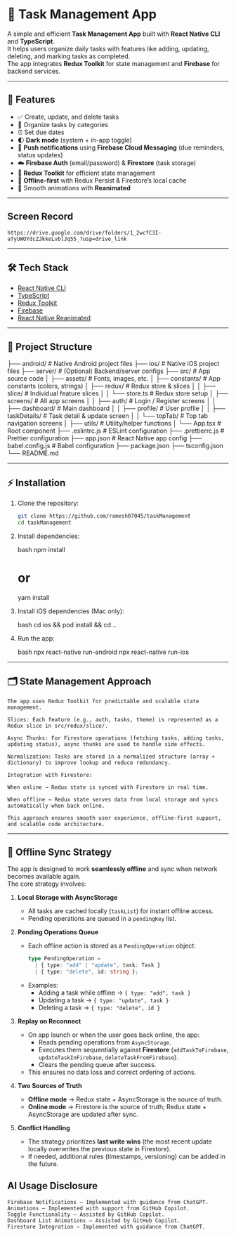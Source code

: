 # 📌 Task Management App

A simple and efficient **Task Management App** built with **React Native CLI** and **TypeScript**.  
It helps users organize daily tasks with features like adding, updating, deleting, and marking tasks as completed.  
The app integrates **Redux Toolkit** for state management and **Firebase** for backend services.

---

## 🚀 Features

- ✅ Create, update, and delete tasks  
- 📂 Organize tasks by categories  
- ⏰ Set due dates  
- 🌓 **Dark mode** (system + in-app toggle)  
- 🔔 **Push notifications** using **Firebase Cloud Messaging** (due reminders, status updates)  
- ☁️ **Firebase Auth** (email/password) & **Firestore** (task storage)  
- 🔄 **Redux Toolkit** for efficient state management  
- 💾 **Offline-first** with Redux Persist & Firestore’s local cache  
- 🎨 Smooth animations with **Reanimated**

---

##    Screen Record
    https://drive.google.com/drive/folders/1_2wcfC3I-aTyUWOYdcZJkkeLvblJq55_?usp=drive_link

---

## 🛠️ Tech Stack

- [React Native CLI](https://reactnative.dev/)  
- [TypeScript](https://www.typescriptlang.org/)  
- [Redux Toolkit](https://redux-toolkit.js.org/)  
- [Firebase](https://firebase.google.com/)  
- [React Native Reanimated](https://docs.swmansion.com/react-native-reanimated/)  

---

## 📂 Project Structure

├── android/ # Native Android project files
├── ios/ # Native iOS project files
├── server/ # (Optional) Backend/server configs
├── src/ # App source code
│ ├── assets/ # Fonts, images, etc.
│ ├── constants/ # App constants (colors, strings)
│ ├── redux/ # Redux store & slices
│ │ ├── slice/ # Individual feature slices
│ │ └── store.ts # Redux store setup
│ ├── screens/ # All app screens
│ │ ├── auth/ # Login / Register screens
│ │ ├── dashboard/ # Main dashboard
│ │ ├── profile/ # User profile
│ │ ├── taskDetails/ # Task detail & update screen
│ │ └── topTab/ # Top tab navigation screens
│ ├── utils/ # Utility/helper functions
│ └── App.tsx # Root component
├── .eslintrc.js # ESLint configuration
├── .prettierrc.js # Prettier configuration
├── app.json # React Native app config
├── babel.config.js # Babel configuration
├── package.json
├── tsconfig.json
└── README.md

---

## ⚡ Installation

1. Clone the repository:
   ```bash
   git clone https://github.com/ramesh07045/taskManagement
   cd taskManagement
2. Install dependencies:

    bash
    npm install
    # or
    yarn install
3. Install iOS dependencies (Mac only):

    bash
    cd ios && pod install && cd ..
4. Run the app:

    bash
    npx react-native run-android
    npx react-native run-ios

---

## 🗂️ State Management Approach

    The app uses Redux Toolkit for predictable and scalable state management.

    Slices: Each feature (e.g., auth, tasks, theme) is represented as a Redux slice in src/redux/slice/.

    Async Thunks: For Firestore operations (fetching tasks, adding tasks, updating status), async thunks are used to handle side effects.

    Normalization: Tasks are stored in a normalized structure (array + dictionary) to improve lookup and reduce redundancy.

    Integration with Firestore:

    When online → Redux state is synced with Firestore in real time.

    When offline → Redux state serves data from local storage and syncs automatically when back online.

    This approach ensures smooth user experience, offline-first support, and scalable code architecture.

---

## 📶 Offline Sync Strategy

The app is designed to work **seamlessly offline** and sync when network becomes available again.  
The core strategy involves:

1. **Local Storage with AsyncStorage**  
   - All tasks are cached locally (`taskList`) for instant offline access.  
   - Pending operations are queued in a `pendingKey` list.

2. **Pending Operations Queue**  
   - Each offline action is stored as a `PendingOperation` object:  
     ```ts
     type PendingOperation =
       | { type: "add" | "update", task: Task }
       | { type: "delete", id: string };
     ```
   - Examples:  
     - Adding a task while offline → `{ type: "add", task }`  
     - Updating a task → `{ type: "update", task }`  
     - Deleting a task → `{ type: "delete", id }`

3. **Replay on Reconnect**  
   - On app launch or when the user goes back online, the app:  
     - Reads pending operations from `AsyncStorage`.  
     - Executes them sequentially against **Firestore** (`addTaskToFirebase`, `updateTaskInFirebase`, `deleteTaskFromFirebase`).  
     - Clears the pending queue after success.  
   - This ensures no data loss and correct ordering of actions.

4. **Two Sources of Truth**  
   - **Offline mode** → Redux state + AsyncStorage is the source of truth.  
   - **Online mode** → Firestore is the source of truth; Redux state + AsyncStorage are updated after sync.

5. **Conflict Handling**  
   - The strategy prioritizes **last write wins** (the most recent update locally overwrites the previous state in Firestore).  
   - If needed, additional rules (timestamps, versioning) can be added in the future.

## AI Usage Disclosure
    Firebase Notifications – Implemented with guidance from ChatGPT.
    Animations – Implemented with support from GitHub Copilot.
    Toggle Functionality – Assisted by GitHub Copilot.
    Dashboard List Animations – Assisted by GitHub Copilot.
    Firestore Integration – Implemented with guidance from ChatGPT.
